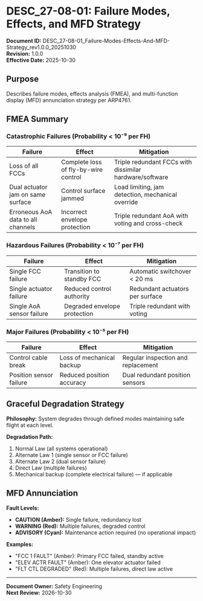 # DESC_27-08-01: Failure Modes, Effects, and MFD Strategy

**Document ID:** DESC_27-08-01_Failure-Modes-Effects-And-MFD-Strategy_rev1.0.0_20251030  
**Revision:** 1.0.0  
**Effective Date:** 2025-10-30

## Purpose

Describes failure modes, effects analysis (FMEA), and multi-function display (MFD) annunciation strategy per ARP4761.

## FMEA Summary

### Catastrophic Failures (Probability < 10⁻⁹ per FH)

| Failure | Effect | Mitigation |
|---------|--------|------------|
| Loss of all FCCs | Complete loss of fly-by-wire control | Triple redundant FCCs with dissimilar hardware/software |
| Dual actuator jam on same surface | Control surface jammed | Load limiting, jam detection, mechanical override |
| Erroneous AoA data to all channels | Incorrect envelope protection | Triple redundant AoA with voting and cross-check |

### Hazardous Failures (Probability < 10⁻⁷ per FH)

| Failure | Effect | Mitigation |
|---------|--------|------------|
| Single FCC failure | Transition to standby FCC | Automatic switchover < 20 ms |
| Single actuator failure | Reduced control authority | Redundant actuators per surface |
| Single AoA sensor failure | Degraded envelope protection | Triple redundant with voting |

### Major Failures (Probability < 10⁻⁵ per FH)

| Failure | Effect | Mitigation |
|---------|--------|------------|
| Control cable break | Loss of mechanical backup | Regular inspection and replacement |
| Position sensor failure | Reduced position accuracy | Dual redundant position sensors |

## Graceful Degradation Strategy

**Philosophy:** System degrades through defined modes maintaining safe flight at each level.

**Degradation Path:**
1. Normal Law (all systems operational)
2. Alternate Law 1 (single sensor or FCC failure)
3. Alternate Law 2 (dual sensor failure)
4. Direct Law (multiple failures)
5. Mechanical backup (complete electrical failure) — if applicable

## MFD Annunciation

**Fault Levels:**
- **CAUTION (Amber):** Single failure, redundancy lost
- **WARNING (Red):** Multiple failures, degraded control
- **ADVISORY (Cyan):** Maintenance action required (no operational impact)

**Examples:**
- "FCC 1 FAULT" (Amber): Primary FCC failed, standby active
- "ELEV ACTR FAULT" (Amber): One elevator actuator failed
- "FLT CTL DEGRADED" (Red): Multiple failures, direct law active

---

**Document Owner:** Safety Engineering  
**Next Review:** 2026-10-30
